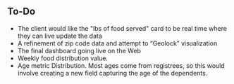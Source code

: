 ## To-Do

- The client would like the "lbs of food served" card to be real time where they can live update the data
- A refinement of zip code data and attempt to “Geolock” visualization
- The final dashboard going live on the Web
- Weekly food distribution value.
- Age metric Distribution. Most ages come from registrees, so this would involve creating a new field capturing the age of the dependents.
